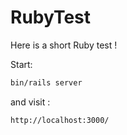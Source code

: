 # RubyTest
Here is a short Ruby test !

Start:
```sh
bin/rails server
```

and visit :
```sh
http://localhost:3000/
```

